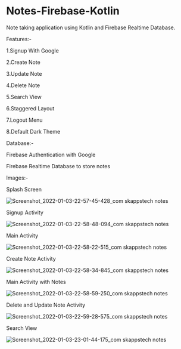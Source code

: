 # Notes-Firebase-Kotlin
Note taking application using Kotlin and Firebase Realtime Database.

Features:-

1.Signup With Google

2.Create Note

3.Update Note

4.Delete Note

5.Search View

6.Staggered Layout

7.Logout Menu

8.Default Dark Theme

Database:-

Firebase Authentication with Google

Firebase Realtime Database to store notes

Images:- 

Splash Screen

![Screenshot_2022-01-03-22-57-45-428_com skappstech notes](https://user-images.githubusercontent.com/96992199/147961481-b4a814fd-7907-410d-859b-9aa52bc10c7e.jpg)

Signup Activity

![Screenshot_2022-01-03-22-58-48-094_com skappstech notes](https://user-images.githubusercontent.com/96992199/147961870-b16c3c8d-c623-4296-97f2-60c0fe901258.jpg)

Main Activity

![Screenshot_2022-01-03-22-58-22-515_com skappstech notes](https://user-images.githubusercontent.com/96992199/147961915-6e1306a1-9784-40f8-be5d-94d2218718cc.jpg)

Create Note Activity

![Screenshot_2022-01-03-22-58-34-845_com skappstech notes](https://user-images.githubusercontent.com/96992199/147961934-d9be7310-a1bd-47e3-981f-62221b7256a1.jpg)

Main Activity with Notes

![Screenshot_2022-01-03-22-58-59-250_com skappstech notes](https://user-images.githubusercontent.com/96992199/147962064-1af74357-b333-47da-b520-efc7285bf939.jpg)

Delete and Update Note Activity

![Screenshot_2022-01-03-22-59-28-575_com skappstech notes](https://user-images.githubusercontent.com/96992199/147961948-26c2ceda-9838-402c-9939-df574cf85e79.jpg)

Search View

![Screenshot_2022-01-03-23-01-44-175_com skappstech notes](https://user-images.githubusercontent.com/96992199/147961961-b1ea7c18-46d9-4a5b-807a-c1cb801457bd.jpg)
